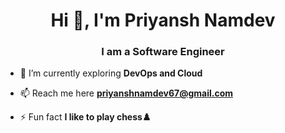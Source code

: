<h1 align="center">Hi 👋, I'm Priyansh Namdev</h1>
<h3 align="center">I am a Software Engineer</h3>

- 🌱 I’m currently exploring **DevOps and Cloud**

- 📫 Reach me here **priyanshnamdev67@gmail.com**

- ⚡ Fun fact **I like to play chess♟️**

<p align="left">
</p>
